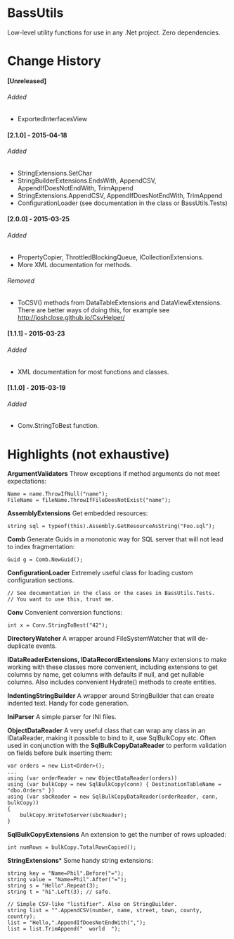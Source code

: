 # BassUtils
Low-level utility functions for use in any .Net project. Zero dependencies.


# Change History

#### [Unreleased]
###### Added
- ExportedInterfacesView

#### [2.1.0] - 2015-04-18
###### Added
- StringExtensions.SetChar
- StringBuilderExtensions.EndsWith, AppendCSV, AppendIfDoesNotEndWith, TrimAppend
- StringExtensions.AppendCSV, AppendIfDoesNotEndWith, TrimAppend
- ConfigurationLoader (see documentation in the class or BassUtils.Tests)

#### [2.0.0] - 2015-03-25
###### Added
- PropertyCopier, ThrottledBlockingQueue, ICollectionExtensions.
- More XML documentation for methods.

###### Removed
- ToCSV() methods from DataTableExtensions and DataViewExtensions. There are better ways
of doing this, for example see http://joshclose.github.io/CsvHelper/

#### [1.1.1] - 2015-03-23
###### Added
- XML documentation for most functions and classes.

#### [1.1.0] - 2015-03-19
###### Added
- Conv.StringToBest function.



# Highlights (not exhaustive)
**ArgumentValidators** Throw exceptions if method arguments do not meet expectations:

```
Name = name.ThrowIfNull("name");
FileName = fileName.ThrowIfFileDoesNotExist("name");
```

**AssemblyExtensions** Get embedded resources:
```
string sql = typeof(this).Assembly.GetResourceAsString("Foo.sql");
```

**Comb** Generate Guids in a monotonic way for SQL server that will not lead to
index fragmentation:
```
Guid g = Comb.NewGuid();
```

**ConfigurationLoader** Extremely useful class for loading custom configuration sections.
```
// See documentation in the class or the cases in BassUtils.Tests.
// You want to use this, trust me.
```

**Conv** Convenient conversion functions:
```
int x = Conv.StringToBest("42");
```

**DirectoryWatcher** A wrapper around FileSystemWatcher that will de-duplicate
events.

**IDataReaderExtensions, IDataRecordExtensions** Many extensions to make working
with these classes more convenient, including extensions to get columns by name,
get columns with defaults if null, and get nullable columns. Also includes
convenient Hydrate() methods to create entities.

**IndentingStringBuilder** A wrapper around StringBuilder that can create
indented text. Handy for code generation.

**IniParser** A simple parser for INI files.

**ObjectDataReader** A very useful class that can wrap any class in an IDataReader,
making it possible to bind to it, use SqlBulkCopy etc. Often used in conjunction
with the **SqlBulkCopyDataReader** to perform validation on fields before bulk
inserting them:
```
var orders = new List<Order>();
...
using (var orderReader = new ObjectDataReader(orders))
using (var bulkCopy = new SqlBulkCopy(conn) { DestinationTableName = "dbo.Orders" })
using (var sbcReader = new SqlBulkCopyDataReader(orderReader, conn, bulkCopy))
{
    bulkCopy.WriteToServer(sbcReader);
}
```

**SqlBulkCopyExtensions** An extension to get the number of rows uploaded:
```
int numRows = bulkCopy.TotalRowsCopied();
```

**StringExtensions*** Some handy string extensions:
```
string key = "Name=Phil".Before("=");
string value = "Name=Phil".After("=");
string s = "Hello".Repeat(3);
string t = "hi".Left(3); // safe.

// Simple CSV-like "listifier". Also on StringBuilder.
string list = "".AppendCSV(number, name, street, town, county, country);
list = "Hello,".AppendIfDoesNotEndWith(",");
list = list.TrimAppend("  world  ");
```
 